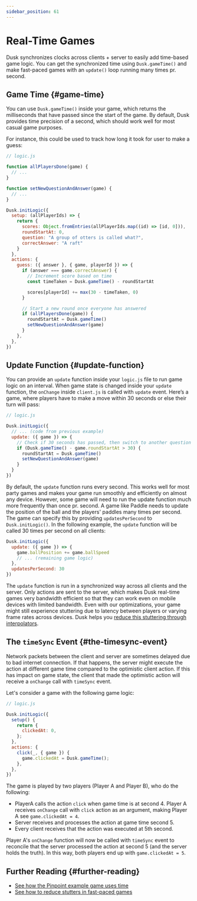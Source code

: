 ```yaml
---
sidebar_position: 61
---
```


# Real-Time Games

Dusk synchronizes clocks across clients + server to easily add time-based game logic. You can get the synchronized time using `Dusk.gameTime()` and make fast-paced games with an `update()` loop running many times pr. second.

## Game Time {#game-time}

You can use `Dusk.gameTime()` inside your game, which returns the milliseconds that have passed since the start of the game. By default, Dusk provides time precision of a second, which should work well for most casual game purposes.

For instance, this could be used to track how long it took for user to make a guess:

```javascript
// logic.js

function allPlayersDone(game) {
  // ...
}

function setNewQuestionAndAnswer(game) {
  // ...
}

Dusk.initLogic({
  setup: (allPlayerIds) => {
    return {
      scores: Object.fromEntries(allPlayerIds.map((id) => [id, 0])),
      roundStartAt: 0,
      question: "A group of otters is called what?",
      correctAnswer: "A raft"   
    }
  },
  actions: {
    guess: ({ answer }, { game, playerId }) => {
      if (answer === game.correctAnswer) {
        // Increment score based on time
        const timeTaken = Dusk.gameTime() - roundStartAt

        scores[playerId] += max(30 - timeTaken, 0)
      }

      // Start a new round once everyone has answered
      if (allPlayersDone(game)) {
        roundStartAt = Dusk.gameTime()
        setNewQuestionAndAnswer(game)
      }
    },
  },
})

```

## Update Function {#update-function}

You can provide an `update` function inside your `logic.js` file to run game logic on an interval. When game state is changed inside your `update` function, the `onChange` inside `client.js` is called with `update` event. Here’s a game, where players have to make a move within 30 seconds or else their turn will pass:

```javascript
// logic.js

Dusk.initLogic({
  // ... (code from previous example)
  update: ({ game }) => {
    // Check if 30 seconds has passed, then switch to another question
    if (Dusk.gameTime() - game.roundStartAt > 30) {
      roundStartAt = Dusk.gameTime()
      setNewQuestionAndAnswer(game)
    }
  }
})

```

By default, the `update` function runs every second. This works well for most party games and makes your game run smoothly and efficiently on almost any device. However, some game will need to run the update function much more frequently than once pr. second. A game like Paddle needs to update the position of the ball and the players' paddles many times per second. The game can specify this by providing `updatesPerSecond` to `Dusk.initLogic()`. In the following example, the `update` function will be called 30 times per second on all clients:

```javascript
Dusk.initLogic({
  update: ({ game }) => {
    game.ballPosition += game.ballSpeed
    // ... (remaining game logic)
  },
  updatesPerSecond: 30
})
```

The `update` function is run in a synchronized way across all clients and the server. Only actions are sent to the server, which makes Dusk real-time games very bandwidth efficient so that they can work even on mobile devices with limited bandwidth. Even with our optimizations, your game might still experience stuttering due to latency between players or varying frame rates across devices. Dusk helps you [reduce this stuttering through interpolators](reducing-stutter.md).

## The `timeSync` Event {#the-timesync-event}

Network packets between the client and server are sometimes delayed due to bad internet connection. If that happens, the server might execute the action at different game time compared to the optimistic client action. If this has impact on game state, the client that made the optimistic action will receive a `onChange` call with `timeSync` event.

Let's consider a game with the following game logic:

```javascript
// logic.js

Dusk.initLogic({
  setup() {
    return {
      clickedAt: 0,
    };
  },
  actions: {
    click(_, { game }) {
      game.clickedAt = Dusk.gameTime();
    },
  },
})
```

The game is played by two players (Player A and Player B), who do the following:

* PlayerA calls the action `click` when game time is at second 4. Player A receives `onChange` call with `click` action as an argument, making Player A see `game.clickedAt = 4`.
* Server receives and processes the action at game time second 5.
* Every client receives that the action was executed at 5th second.

Player A's `onChange` function will now be called with `timeSync` event to reconcile that the server processed the action at second 5 (and the server holds the truth). In this way, both players end up with `game.clickedAt = 5`.

## Further Reading {#further-reading}

- [See how the Pinpoint example game uses time](https://github.com/dusk-gg/dusk/blob/staging/examples/pinpoint/src/logic.ts)
- [See how to reduce stutters in fast-paced games](reducing-stutter.md)
